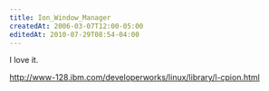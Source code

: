 ```yaml
---
title: Ion_Window_Manager
createdAt: 2006-03-07T12:00-05:00
editedAt: 2010-07-29T08:54-04:00
---
```


I love it.

http://www-128.ibm.com/developerworks/linux/library/l-cpion.html

